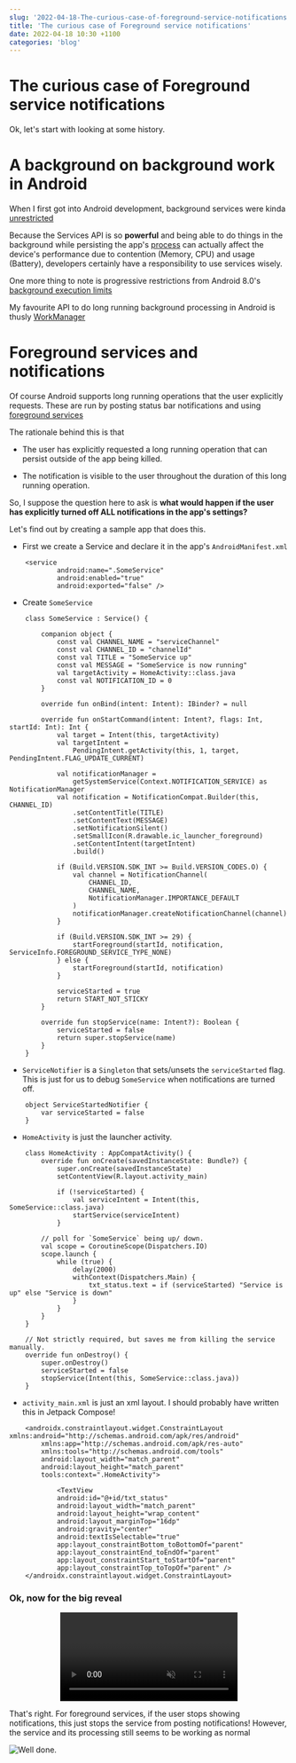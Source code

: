 ```yaml
---
slug: '2022-04-18-The-curious-case-of-foreground-service-notifications'
title: 'The curious case of Foreground service notifications'
date: 2022-04-18 10:30 +1100
categories: 'blog'
---
```


# The curious case of Foreground service notifications

Ok, let's start with looking at some history.

# A background on background work in Android

When I first got into Android development, background services were kinda [unrestricted](https://android-developers.googleblog.com/2010/02/service-api-changes-starting-with.html)

Because the Services API is so **powerful** and being able to do things in the background while persisting the app's [process](https://proandroiddev.com/android-internals-101-how-android-os-starts-you-application-e1c98a014c05#:~:text=According%20to%20dictionary%20definition%3A%20Zygote,thus%20achieving%20fast%20app%20launches.) can
actually affect the device's performance due to contention (Memory, CPU) and usage (Battery), developers certainly have a responsibility to use services wisely.

One more thing to note is progressive restrictions from Android 8.0's [background execution limits](https://developer.android.com/about/versions/oreo/background)

My favourite API to do long running background processing in Android is thusly [WorkManager](https://developer.android.com/topic/libraries/architecture/workmanager/advanced/long-running)

# Foreground services and notifications

Of course Android supports long running operations that the user explicitly requests. These are run by posting status bar notifications and using [foreground services](https://developer.android.com/guide/components/foreground-services#notification-immediate)

The rationale behind this is that

- The user has explicitly requested a long running operation that can persist outside of the app being killed.

- The notification is visible to the user throughout the duration of this long running operation.

So, I suppose the question here to ask is **what would happen if the user has explicitly turned off ALL notifications in the app's settings?**

Let's find out by creating a sample app that does this.

- First we create a Service and declare it in the app's `AndroidManifest.xml`

```
    <service
            android:name=".SomeService"
            android:enabled="true"
            android:exported="false" />
```

- Create `SomeService`

```
    class SomeService : Service() {

        companion object {
            const val CHANNEL_NAME = "serviceChannel"
            const val CHANNEL_ID = "channelId"
            const val TITLE = "SomeService up"
            const val MESSAGE = "SomeService is now running"
            val targetActivity = HomeActivity::class.java
            const val NOTIFICATION_ID = 0
        }

        override fun onBind(intent: Intent): IBinder? = null

        override fun onStartCommand(intent: Intent?, flags: Int, startId: Int): Int {
            val target = Intent(this, targetActivity)
            val targetIntent =
                PendingIntent.getActivity(this, 1, target, PendingIntent.FLAG_UPDATE_CURRENT)

            val notificationManager =
                getSystemService(Context.NOTIFICATION_SERVICE) as NotificationManager
            val notification = NotificationCompat.Builder(this, CHANNEL_ID)
                .setContentTitle(TITLE)
                .setContentText(MESSAGE)
                .setNotificationSilent()
                .setSmallIcon(R.drawable.ic_launcher_foreground)
                .setContentIntent(targetIntent)
                .build()

            if (Build.VERSION.SDK_INT >= Build.VERSION_CODES.O) {
                val channel = NotificationChannel(
                    CHANNEL_ID,
                    CHANNEL_NAME,
                    NotificationManager.IMPORTANCE_DEFAULT
                )
                notificationManager.createNotificationChannel(channel)
            }

            if (Build.VERSION.SDK_INT >= 29) {
                startForeground(startId, notification, ServiceInfo.FOREGROUND_SERVICE_TYPE_NONE)
            } else {
                startForeground(startId, notification)
            }

            serviceStarted = true
            return START_NOT_STICKY
        }

        override fun stopService(name: Intent?): Boolean {
            serviceStarted = false
            return super.stopService(name)
        }
    }
```

- `ServiceNotifier` is a `Singleton` that sets/unsets the `serviceStarted` flag. This is just for us to debug `SomeService` when notifications are turned off.

```
    object ServiceStartedNotifier {
        var serviceStarted = false   
    }
```

- `HomeActivity` is just the launcher activity.

```
    class HomeActivity : AppCompatActivity() {
        override fun onCreate(savedInstanceState: Bundle?) {
            super.onCreate(savedInstanceState)
            setContentView(R.layout.activity_main)

            if (!serviceStarted) {
                val serviceIntent = Intent(this, SomeService::class.java)
                startService(serviceIntent)
            }
        
        // poll for `SomeService` being up/ down.
        val scope = CoroutineScope(Dispatchers.IO)
        scope.launch {
            while (true) {
                delay(2000)
                withContext(Dispatchers.Main) {
                    txt_status.text = if (serviceStarted) "Service is up" else "Service is down"
                }
            }
        }
    }

    // Not strictly required, but saves me from killing the service manually.
    override fun onDestroy() {
        super.onDestroy()
        serviceStarted = false
        stopService(Intent(this, SomeService::class.java))
    }
```

- `activity_main.xml` is just an xml layout. I should probably have written this in Jetpack Compose!

```
    <androidx.constraintlayout.widget.ConstraintLayout xmlns:android="http://schemas.android.com/apk/res/android"
        xmlns:app="http://schemas.android.com/apk/res-auto"
        xmlns:tools="http://schemas.android.com/tools"
        android:layout_width="match_parent"
        android:layout_height="match_parent"
        tools:context=".HomeActivity">

            <TextView
            android:id="@+id/txt_status"
            android:layout_width="match_parent"
            android:layout_height="wrap_content"
            android:layout_marginTop="16dp"
            android:gravity="center"
            android:textIsSelectable="true"
            app:layout_constraintBottom_toBottomOf="parent"
            app:layout_constraintEnd_toEndOf="parent"
            app:layout_constraintStart_toStartOf="parent"
            app:layout_constraintTop_toTopOf="parent" />
    </androidx.constraintlayout.widget.ConstraintLayout>
```

### Ok, now for the big reveal

<p align="center">
<video width="320" autoplay loop muted>
  <source src="/images/copy_pasta.webm" type="video/webm">
</video>
</p>

That's right. For foreground services, if the user stops showing notifications, this just stops the service from posting notifications! However, the 
service and its processing still seems to be working as normal


<img alt="Well done." src="https://media.giphy.com/media/aLdiZJmmx4OVW/giphy.gif" />